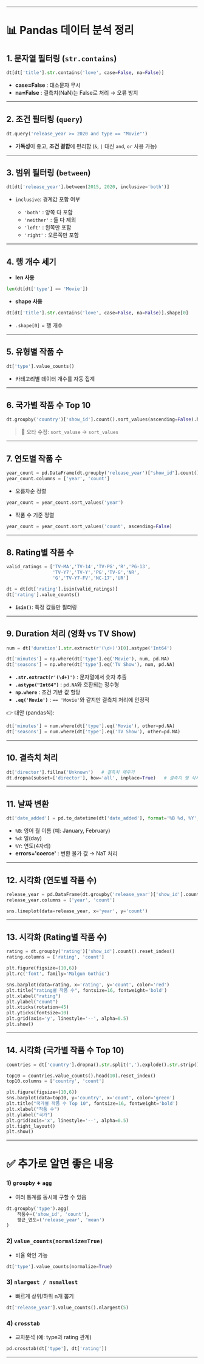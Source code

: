 
---

# 📊 Pandas 데이터 분석 정리

## 1. 문자열 필터링 (`str.contains`)

```python
dt[dt['title'].str.contains('love', case=False, na=False)]
```

* **case=False** : 대소문자 무시
* **na=False** : 결측치(NaN)는 False로 처리 → 오류 방지

---

## 2. 조건 필터링 (`query`)

```python
dt.query('release_year >= 2020 and type == "Movie"')
```

* **가독성**이 좋고, **조건 결합**에 편리함 (`&`, `|` 대신 `and`, `or` 사용 가능)

---

## 3. 범위 필터링 (`between`)

```python
dt[dt['release_year'].between(2015, 2020, inclusive='both')]
```

* `inclusive`: 경계값 포함 여부

  * `'both'` : 양쪽 다 포함
  * `'neither'` : 둘 다 제외
  * `'left'` : 왼쪽만 포함
  * `'right'` : 오른쪽만 포함

---

## 4. 행 개수 세기

* **len 사용**

```python
len(dt[dt['type'] == 'Movie'])
```

* **shape 사용**

```python
dt[dt['title'].str.contains('love', case=False, na=False)].shape[0]
```

* `.shape[0]` = 행 개수

---

## 5. 유형별 작품 수

```python
dt['type'].value_counts()
```

* 카테고리별 데이터 개수를 자동 집계

---

## 6. 국가별 작품 수 Top 10

```python
dt.groupby('country')['show_id'].count().sort_values(ascending=False).head(10)
```

> 🔹 오타 수정: `sort_valuse` → `sort_values`

---

## 7. 연도별 작품 수

```python
year_count = pd.DataFrame(dt.groupby('release_year')["show_id"].count()).reset_index()
year_count.columns = ['year', 'count']
```

* 오름차순 정렬

```python
year_count = year_count.sort_values('year')
```

* 작품 수 기준 정렬

```python
year_count = year_count.sort_values('count', ascending=False)
```

---

## 8. Rating별 작품 수

```python
valid_ratings = ['TV-MA','TV-14','TV-PG','R','PG-13',
                 'TV-Y7','TV-Y','PG','TV-G','NR',
                 'G','TV-Y7-FV','NC-17','UR']

dt = dt[dt['rating'].isin(valid_ratings)]
dt['rating'].value_counts()
```

* **`isin()`**: 특정 값들만 필터링

---

## 9. Duration 처리 (영화 vs TV Show)

```python
num = dt['duration'].str.extract(r'(\d+)')[0].astype('Int64')

dt['minutes'] = np.where(dt['type'].eq('Movie'), num, pd.NA)
dt['seasons'] = np.where(dt['type'].eq('TV Show'), num, pd.NA)
```

* **`.str.extract(r'(\d+)')`** : 문자열에서 숫자 추출
* **`.astype("Int64")`** : `pd.NA`와 호환되는 정수형
* **`np.where`** : 조건 기반 값 할당
* **`.eq('Movie')`** : `== 'Movie'`와 같지만 결측치 처리에 안정적

👉 대안 (pandas식):

```python
dt['minutes'] = num.where(dt['type'].eq('Movie'), other=pd.NA)
dt['seasons'] = num.where(dt['type'].eq('TV Show'), other=pd.NA)
```

---

## 10. 결측치 처리

```python
dt['director'].fillna('Unknown')   # 결측치 채우기
dt.dropna(subset=['director'], how='all', inplace=True)   # 결측치 행 삭제
```

---

## 11. 날짜 변환

```python
dt['date_added'] = pd.to_datetime(dt['date_added'], format='%B %d, %Y', errors='coerce')
```

* `%B`: 영어 월 이름 (예: January, February)
* `%d`: 일(day)
* `%Y`: 연도(4자리)
* **errors='coerce'** : 변환 불가 값 → NaT 처리

---

## 12. 시각화 (연도별 작품 수)

```python
release_year = pd.DataFrame(dt.groupby('release_year')['show_id'].count()).reset_index()
release_year.columns = ['year', 'count'] 

sns.lineplot(data=release_year, x='year', y='count')
```

---

## 13. 시각화 (Rating별 작품 수)

```python
rating = dt.groupby('rating')['show_id'].count().reset_index()
rating.columns = ['rating', 'count']

plt.figure(figsize=(10,6))
plt.rc('font', family='Malgun Gothic')

sns.barplot(data=rating, x='rating', y='count', color='red')
plt.title("rating별 작품 수", fontsize=16, fontweight='bold')
plt.xlabel("rating")
plt.ylabel("count")
plt.xticks(rotation=45)
plt.yticks(fontsize=10)
plt.grid(axis='y', linestyle='--', alpha=0.5)
plt.show()
```

---

## 14. 시각화 (국가별 작품 수 Top 10)

```python
countries = dt['country'].dropna().str.split(',').explode().str.strip()

top10 = countries.value_counts().head(10).reset_index()
top10.columns = ['country', 'count']

plt.figure(figsize=(10,6))
sns.barplot(data=top10, y='country', x='count', color='green')
plt.title("국가별 작품 수 Top 10", fontsize=16, fontweight='bold')
plt.xlabel("작품 수")
plt.ylabel("국가")
plt.grid(axis='x', linestyle='--', alpha=0.5)
plt.tight_layout()
plt.show()
```

---

# ✅ 추가로 알면 좋은 내용

### 1) `groupby` + `agg`

* 여러 통계를 동시에 구할 수 있음

```python
dt.groupby('type').agg(
    작품수=('show_id', 'count'),
    평균_연도=('release_year', 'mean')
)
```

### 2) `value_counts(normalize=True)`

* 비율 확인 가능

```python
dt['type'].value_counts(normalize=True)
```

### 3) `nlargest / nsmallest`

* 빠르게 상위/하위 n개 뽑기

```python
dt['release_year'].value_counts().nlargest(5)
```

### 4) `crosstab`

* 교차분석 (예: type과 rating 관계)

```python
pd.crosstab(dt['type'], dt['rating'])
```

---

